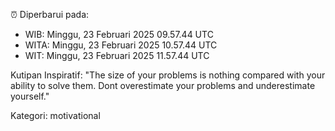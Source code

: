 ⏰ Diperbarui pada:
- WIB: Minggu, 23 Februari 2025 09.57.44 UTC
- WITA: Minggu, 23 Februari 2025 10.57.44 UTC
- WIT: Minggu, 23 Februari 2025 11.57.44 UTC

Kutipan Inspiratif:
"The size of your problems is nothing compared with your ability to solve them. Dont overestimate your problems and underestimate yourself."


Kategori: motivational

